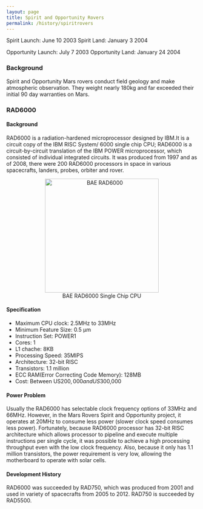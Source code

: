```yaml
---
layout: page
title: Spirit and Opportunity Rovers 
permalink: /history/spiritrovers
---
```


Spirit Launch: June 10 2003
Spirit Land: January 3 2004

Opportunity Launch: July 7 2003
Opportunity Land: January 24 2004

### Background
Spirit and Opportunity Mars rovers conduct field geology and make atmospheric observation. They weight nearly 180kg and far exceeded their initial 90 day warranties on Mars.


### RAD6000

#### Background
RAD6000 is a radiation-hardened microprocessor designed by IBM.It is a circuit copy of the IBM RISC System/ 6000 single chip CPU; RAD6000 is a circuit-by-circuit translation of the IBM POWER microprocessor, which consisted of individual integrated circuits. It was produced from 1997 and as of 2008, there were 200 RAD6000 processors in space in various spacecrafts, landers, probes, orbiter and rover.

<center>	 
<figure>
  <img src="{{ site.baseurl }}/images/baerad6000.png" alt="BAE RAD6000" style="width: 300px;"/>
  <figcaption>BAE RAD6000 Single Chip CPU</figcaption>
</figure>
</center>


#### Specification
- Maximum CPU clock: 2.5MHz to 33MHz
- Minimum Feature Size: 0.5 μm
- Instruction Set: POWER1
- Cores: 1
- L1 chache: 8KB
- Processing Speed: 35MIPS
- Architecture: 32-bit RISC
- Transistors: 1.1 million
- ECC RAM(Error Correcting Code Memory): 128MB
- Cost: Between US$200,000 and US$300,000

#### Power Problem
Usually the RAD6000 has selectable clock frequency options of 33MHz and 66MHz. However, in the Mars Rovers Spirit and Opportunity project, it operates at 20MHz to consume less power (slower clock speed consumes less power). Fortunately, because RAD6000 processor has 32-bit RISC architecture which allows processor to pipeline and execute multiple instructions per single cycle, it was possible to achieve a high processing throughput even with the low clock frequency. Also, because it only has 1.1 million transistors, the power requirement is very low, allowing the motherboard to operate with solar cells.


#### Development History
RAD6000 was succeeded by RAD750, which was produced from 2001 and used in variety of spacecrafts from 2005 to 2012. RAD750 is succeeded by RAD5500.


